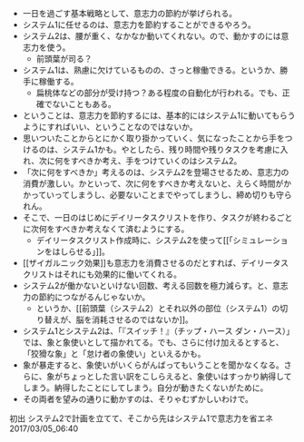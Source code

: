 - 一日を過ごす基本戦略として、意志力の節約が挙げられる。
- システム1に任せるのは、意志力を節約することができるやろう。
- システム2は、腰が重く、なかなか動いてくれない。ので、動かすのには意志力を使う。
	- 前頭葉が司る？
- システム1は、熟慮に欠けているものの、さっと稼働できる。というか、勝手に稼働する。
	- 扁桃体などの部分が受け持つ？ある程度の自動化が行われる。でも、正確でないこともある。
- ということは、意志力を節約するには、基本的にはシステム1に動いてもらうようにすればいい、ということなのではないか。
- 思いついたことからとにかく取り掛かっていく、気になったことから手をつけるのは、システム1かも。やとしたら、残り時間や残りタスクを考慮に入れ、次に何をすべきか考え、手をつけていくのはシステム2。
- 「次に何をすべきか」考えるのは、システム2を登場させるため、意志力の消費が激しい。かといって、次に何をすべきか考えないと、えらく時間がかかっていってしまうし、必要ないことまでやってしまうし、締め切りも守られん。
- そこで、一日のはじめにデイリータスクリストを作り、タスクが終わるごとに次何をすべきか考えなくて済むようにする。
	- デイリータスクリスト作成時に、システム2を使って[[「シミュレーションをはしらせる」]]。
- [[ザイガルニック効果]]も意志力を消費させるのだとすれば、デイリータスクリストはそれにも効果的に働いてくれる。
- システム2が働かないといけない回数、考える回数を極力減らす。と、意志力の節約につながるんじゃないか。
	- というか、[[前頭葉（システム2）とそれ以外の部位（システム1）の切り替えが、脳を消耗させるのではないか]]。
- システム1とシステム2は、「『スイッチ！』（チップ・ハース ダン・ハース）」では、象と象使いとして描かれてる。でも、さらに付け加えるとすると、「狡猾な象」と「怠け者の象使い」といえるかも。
- 象が暴走すると、象使いがいくらがんばってもいうことを聞かなくなる。さらに、象がちょっとした言い訳をこしらえると、象使いはすっかり納得してしまう。納得したことにしてしまう。自分が動きたくないがために。
- その両者を望みの通りに動かすのは、そりゃむずかしいわけで。

初出
システム2で計画を立てて、そこから先はシステム1で意志力を省エネ
2017/03/05_06:40
